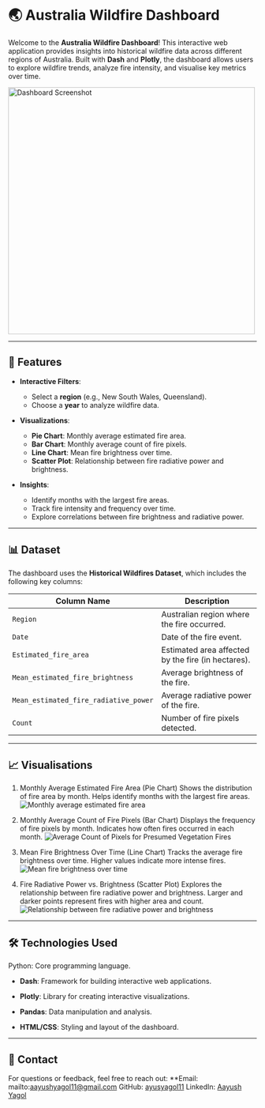 # 🌏 Australia Wildfire Dashboard
Welcome to the **Australia Wildfire Dashboard**! This interactive web application provides insights into historical wildfire data across different regions of Australia. Built with **Dash** and **Plotly**, the dashboard allows users to explore wildfire trends, analyze fire intensity, and visualise key metrics over time.

<img src="https://github.com/ayusyagol11/Wildfire_Australia/blob/main/SC/SCR-20250212-glvg.png" alt="Dashboard Screenshot" width="500" height="Auto">

---

## 🚀 Features

- **Interactive Filters**:
  - Select a **region** (e.g., New South Wales, Queensland).
  - Choose a **year** to analyze wildfire data.
  
- **Visualizations**:
  - **Pie Chart**: Monthly average estimated fire area.
  - **Bar Chart**: Monthly average count of fire pixels.
  - **Line Chart**: Mean fire brightness over time.
  - **Scatter Plot**: Relationship between fire radiative power and brightness.


- **Insights**:
  - Identify months with the largest fire areas.
  - Track fire intensity and frequency over time.
  - Explore correlations between fire brightness and radiative power.

---

## 📊 Dataset

The dashboard uses the **Historical Wildfires Dataset**, which includes the following key columns:

| Column Name                     | Description                                      |
|---------------------------------|--------------------------------------------------|
| `Region`                        | Australian region where the fire occurred.       |
| `Date`                          | Date of the fire event.                          |
| `Estimated_fire_area`           | Estimated area affected by the fire (in hectares).|
| `Mean_estimated_fire_brightness`| Average brightness of the fire.                  |
| `Mean_estimated_fire_radiative_power` | Average radiative power of the fire.        |
| `Count`                         | Number of fire pixels detected.                  |

---

## 📈 Visualisations
1. Monthly Average Estimated Fire Area (Pie Chart)
Shows the distribution of fire area by month.
Helps identify months with the largest fire areas.
![Monthly average estimated fire area](https://github.com/ayusyagol11/Wildfire_Australia/blob/main/SC/SCR-20250212-gijd.png)

2. Monthly Average Count of Fire Pixels (Bar Chart)
Displays the frequency of fire pixels by month.
Indicates how often fires occurred in each month.
![Average Count of Pixels for Presumed Vegetation Fires](https://github.com/ayusyagol11/Wildfire_Australia/blob/main/SC/SCR-20250212-gild.png)

3. Mean Fire Brightness Over Time (Line Chart)
Tracks the average fire brightness over time.
Higher values indicate more intense fires.
![Mean fire brightness over time](https://github.com/ayusyagol11/Wildfire_Australia/blob/main/SC/SCR-20250212-gimk.png)

4. Fire Radiative Power vs. Brightness (Scatter Plot)
Explores the relationship between fire radiative power and brightness.
Larger and darker points represent fires with higher area and count.
![Relationship between fire radiative power and brightness](https://github.com/ayusyagol11/Wildfire_Australia/blob/main/SC/SCR-20250212-gino.png)

---

## 🛠️ Technologies Used
Python: Core programming language.

- **Dash**: Framework for building interactive web applications.

- **Plotly**: Library for creating interactive visualizations.

- **Pandas**: Data manipulation and analysis.

- **HTML/CSS**: Styling and layout of the dashboard.

---

## 📧 Contact
For questions or feedback, feel free to reach out:
**Email: mailto:aayushyagol11@gmail.com
GitHub: [ayusyagol11](https://github.com/ayusyagol11)
LinkedIn: [Aayush Yagol](https://www.linkedin.com/in/aayush-yagol-046874145/)
